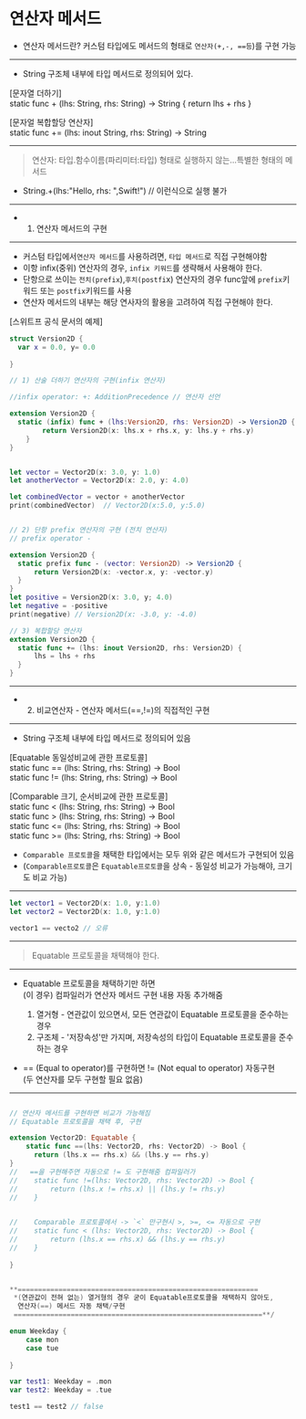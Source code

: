 # 연산자 메서드
* 연산자 메서드란? 커스텀 타입에도 메서드의 형태로 `연산자(+,-, ==등`)를 구현 가능

--------
- String 구조체 내부에 타입 메서드로 정의되어 있다.

[문자열 더하기]    
static func + (lhs: String, rhs: String) -> String {
  return lhs + rhs
}

[문자얼 복합할당 연산자]     
static func += (lhs: inout String, rhs: String) -> String

--------
> 연산자: 타입.함수이름(파리미터:타입) 형태로 실행하지 않는...특별한 형태의 메서드
  * String.+(lhs:"Hello, rhs: ",Swift!") // 이런식으로 실행 불가

-----
* 1) 연산자 메서드의 구현
-----

* 커스텀 타입에서`연산자 메서드`를 사용하려면, `타입 메서드`로 직접 구현해야함
* 이항 infix(중위) 연산자의 경우, `infix 키워드`를 생략해서 사용해야 한다.
* 단항으로 쓰이는 `전치(prefix`),`후치(postfi`x) 연산자의 경우 func앞에 `prefix`키워드 또는 `postfix`키워드를 사용
* 연산자 메서드의 내부는 해당 연사자의 활용을 고려하여 직접 구현해야 한다.

[스위트프 공식 문서의 예제]     
```swift
struct Version2D {
  var x = 0.0, y= 0.0
  
}

// 1) 산술 더하기 연산자의 구현(infix 연산자)

//infix operator: +: AdditionPrecedence // 연산자 선언

extension Version2D {
  static (infix) func + (lhs:Version2D, rhs: Version2D) -> Version2D {
        return Version2D(x: lhs.x + rhs.x, y: lhs.y + rhs.y)
    }
}


let vector = Vector2D(x: 3.0, y: 1.0)
let anotherVector = Vector2D(x: 2.0, y: 4.0)

let combinedVector = vector + anotherVector
print(combinedVector)  // Vector2D(x:5.0, y:5.0)


// 2) 단항 prefix 연산자의 구현 (전치 연산자)
// prefix operator -

extension Version2D {
  static prefix func - (vector: Version2D) -> Version2D {
      return Version2D(x: -vector.x, y: -vector.y)
  }
}
let positive = Version2D(x: 3.0, y; 4.0)
let negative = -positive
print(negative) // Version2D(x: -3.0, y: -4.0)

// 3) 복합할당 연산자
extension Version2D {
  static func += (lhs: inout Version2D, rhs: Version2D) {
      lhs = lhs + rhs
  }
}

```
-----
* 2) 비교연산자 - 연산자 메서드(==,!=)의 직접적인 구현
-----
- String 구조체 내부에 타입 메서드로 정의되어 있음   
  
 [Equatable 동일성비교에 관한 프로토콜]    
 static func == (lhs: String, rhs: String) -> Bool   
 static func != (lhs: String, rhs: String) -> Bool   
 
 [Comparable 크기, 순서비교에 관한 프로토콜]     
 static func < (lhs: String, rhs: String) -> Bool   
 static func > (lhs: String, rhs: String) -> Bool  
 static func <= (lhs: String, rhs: String) -> Bool   
 static func >= (lhs: String, rhs: String) -> Bool   


* `Comparable 프로토콜`을 채택한 타입에서는 모두 위와 같은 메서드가 구현되어 있음    
* (`Comparable프로토콜`은 `Equatable프로토콜`을 상속 - 동일성 비교가 가능해야, 크기도 비교 가능)
-----
```swift
let vector1 = Vector2D(x: 1.0, y:1.0)
let vector2 = Vector2D(x: 1.0, y:1.0)

vector1 == vecto2 // 오류 
```
------
> Equatable 프로토콜을 채택해야 한다.      
-------
 - Equatable 프로토콜을 채택하기만 하면   
   (이 경우) 컴파일러가 연산자 메서드 구현 내용 자동 추가해줌   
   1) 열거형 - 연관값이 있으면서, 모든 연관값이 Equatable 프로토콜을 준수하는 경우   
   2) 구조체 - '저장속성'만 가지며, 저장속성의 타입이 Equatable 프로토콜을 준수하는 경우   
 
 - == (Equal to operator)를 구현하면 != (Not equal to operator) 자동구현   
   (두 연산자를 모두 구현할 필요 없음)  
-------   
```swift

// 연산자 메서드를 구현하면 비교가 가능해짐
// Equatable 프로토콜을 채택 후, 구현

extension Vector2D: Equatable {
    static func ==(lhs: Vector2D, rhs: Vector2D) -> Bool {
      return (lhs.x == rhs.x) && (lhs.y == rhs.y)
} 
//   ==을 구현해주면 자동으로 != 도 구현해줌 컴파일러가
//    static func !=(lhs: Vector2D, rhs: Vector2D) -> Bool {
//        return (lhs.x != rhs.x) || (lhs.y != rhs.y)
//    }

    
//    Comparable 프로토콜에서 -> `<` 만구현시 >, >=, <= 자동으로 구현
//    static func < (lhs: Vector2D, rhs: Vector2D) -> Bool {
//        return (lhs.x == rhs.x) && (lhs.y == rhs.y)
//    }
    
}


**===========================================================
 *(연관값이 전혀 없는) 열거형의 경우 굳이 Equatable프로토콜을 채택하지 않아도,
  연산자(==) 메서드 자동 채택/구현
 =============================================================**/

enum Weekday {
    case mon
    case tue
    
}

var test1: Weekday = .mon
var test2: Weekday = .tue

test1 == test2 // false
```



